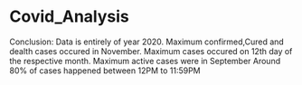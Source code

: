 # Covid_Analysis


Conclusion:
Data is entirely of year 2020.
Maximum confirmed,Cured and dealth cases occured in November.
Maximum cases occured on 12th day of the respective month.
Maximum active cases were in September
Around 80% of cases happened between 12PM to 11:59PM
